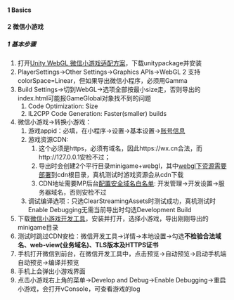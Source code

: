 

#### 1 Basics



#### 2 微信小游戏

##### 1 基本步骤

1. 打开[Unity WebGL 微信小游戏适配方案](https://github.com/wechat-miniprogram/minigame-unity-webgl-transform#unity-webgl-%E5%BE%AE%E4%BF%A1%E5%B0%8F%E6%B8%B8%E6%88%8F%E9%80%82%E9%85%8D%E6%96%B9%E6%A1%88%E5%85%AC%E6%B5%8B)，下载unitypackage并安装
2. PlayerSettings→Other Settings→Graphics APIs→WebGL 2 支持colorSpace=Linear，但如果导出微信小程序，必须用Gamma
3. Build Settings→切到WebGL→选项全部按最小size走，否则导出的index.html可能报GameGlobal对象找不到的问题
   1. Code Optimization: Size
   2. IL2CPP Code Generation: Faster(smaller) builds
4. 微信小游戏→转换小游戏：
   1. 游戏appid：必填，在小程序→设置→基本设置→[账号信息](https://mp.weixin.qq.com/wxamp/basicprofile/index?token=1623107000&lang=zh_CN)
   2. 游戏资源CDN: 
      1. 这个必须是https，必须有域名，因此https://wx.cn合法，而http://127.0.0.1安检不过；
      2. 导出时会创建2个平行目录minigame+webgl，其中[webgl下资源需要部署](https://github.com/wechat-miniprogram/minigame-unity-webgl-transform/blob/main/Design/Guide.md#%E8%B5%84%E6%BA%90%E6%9C%8D%E5%8A%A1%E5%99%A8%E9%83%A8%E7%BD%B2%E9%85%8D%E7%BD%AE)到cdn根目录，真机测试时游戏资源会从cdn下载
      3. CDN地址需要MP后台[配置安全域名白名单](https://mp.weixin.qq.com/wxamp/devprofile/get_profile?token=294389733&lang=zh_CN): 开发管理→开发设置→服务器域名，否则安检不过
   3. 调试编译选项：只选ClearStreamingAssets时测试成功，真机测试时Enable Debugging无需当前导出时勾选Development Build
5. 下载[微信小游戏开发工具](https://developers.weixin.qq.com/minigame/dev/devtools/devtools.html)，安装并打开，选择小游戏，导出刚刚导出的minigame目录
6. 测试时跳过CDN安检：微信开发工具→详情→本地设置→勾选**不检验合法域名、web-view(业务域名)、TLS版本及HTTPS证书**
7. 手机打开微信到前台，在微信开发工具中，点击预览→自动预览→启动手机端自动预览→编译并预览
8. 手机上会弹出小游戏界面
9. 点击小游戏右上角的菜单→Develop and Debug→Enable Debugging→重启小游戏，会打开vConsole，可查看游戏的log

